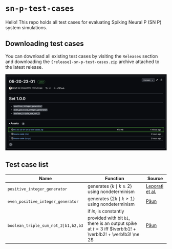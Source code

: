 # `sn-p-test-cases`

Hello! This repo holds all test cases for evaluating Spiking Neural P (SN P) system simulations.

## Downloading test cases

You can download all existing test cases by visiting the `Releases` section and downloading the `{release}-sn-p-test-cases.zip` archive attached to the latest release.

<img src="assets/downloading_test_cases_sample.png" />

## Test case list

| Name                                 | Function                                                                                                             | Source                                                                          |
| ------------------------------------ | -------------------------------------------------------------------------------------------------------------------- | ------------------------------------------------------------------------------- |
| `positive_integer_generator`         | generates $`\{k \mid k \ge 2\}`$ using nondeterminism                                                                | [Leporati et al.](https://link.springer.com/article/10.1007/s11047-022-09917-y) |
| `even_positive_integer_generator`    | generates $`\{2k\mid k \ge 1\}`$ using nondeterminism                                                                | [Păun](https://cs.ioc.ee/yik/schools/win2007/paun/snppalmse.pdf)                |
| `boolean_triple_sum_not_2\|b1,b2,b3` | if $`in_{i}`$ is constantly provided with bit `bi`, there is an output spike at $`t = 3`$ iff $`\verb!b1! + \verb!b2! + \verb!b3! \ne 2`$ | [Păun](https://cs.ioc.ee/yik/schools/win2007/paun/snppalmse.pdf)                |
